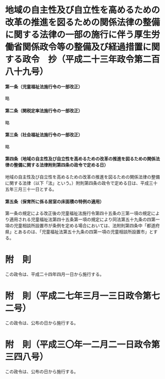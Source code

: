 # 地域の自主性及び自立性を高めるための改革の推進を図るための関係法律の整備に関する法律の一部の施行に伴う厚生労働省関係政令等の整備及び経過措置に関する政令　抄（平成二十三年政令第二百八十九号）
#### 第一条（児童福祉法施行令の一部改正）
略
#### 第二条（関税定率法施行令の一部改正）
略
#### 第三条（社会福祉法施行令の一部改正）
略
#### 第四条（地域の自主性及び自立性を高めるための改革の推進を図るための関係法律の整備に関する法律附則第四条の政令で定める日）
地域の自主性及び自立性を高めるための改革の推進を図るための関係法律の整備に関する法律（以下「法」という。）附則第四条の政令で定める日は、平成三十五年三月三十一日とする。
#### 第五条（保育所に係る居室の床面積の特例の適用）
第一条の規定による改正後の児童福祉法施行令第四十五条の三第一項の規定により適用される児童福祉法第四十五条第一項の規定により同法第五十九条の四第一項の児童相談所設置市が条例を定める場合においては、法附則第四条中「都道府県」とあるのは、「児童福祉法第五十九条の四第一項の児童相談所設置市」とする。
# 附　則
この政令は、平成二十四年四月一日から施行する。
# 附　則（平成二七年三月一三日政令第七二号）
この政令は、公布の日から施行する。
# 附　則（平成三〇年一二月二一日政令第三四八号）
この政令は、公布の日から施行する。
